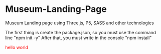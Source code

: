 # Museum-Landing-Page
Museum Landing page using Three.js, P5, SASS and other technologies

The first thing is create the package.json, so you must use the command line "npm init -y"
After that, you must write in the console "npm install"

<div style="color:red;"> hello world</div>